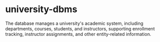 # university-dbms

The database manages a university's academic system, including departments, courses, students, and instructors, supporting enrollment tracking, instructor assignments, and other entity-related information.
